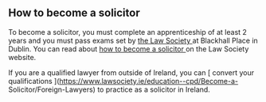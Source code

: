 ##  How to become a solicitor

To become a solicitor, you must complete an apprenticeship of at least 2 years
and you must pass exams set by [ the Law Society ](https://www.lawsociety.ie/)
at Blackhall Place in Dublin. You can read about [ how to become a solicitor
](http://www.lawsociety.ie/Public/Become-a-Solicitor/) on the Law Society
website.

If you are a qualified lawyer from outside of Ireland, you can [ convert your
qualifications ](https://www.lawsociety.ie/education--cpd/Become-a-
Solicitor/Foreign-Lawyers) to practice as a solicitor in Ireland.
